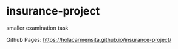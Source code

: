 # insurance-project
smaller examination task

Github Pages: https://holacarmensita.github.io/insurance-project/
